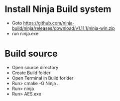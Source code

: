 # Install Ninja Build system
- Goto https://github.com/ninja-build/ninja/releases/download/v1.11.1/ninja-win.zip
- run ninja.exe

# Build source
- Open source directory
- Create Build folder
- Open Terminal in Build forlder
- Run> cmake -G Ninja ..
- Run> ninja
- Run> AES.exe